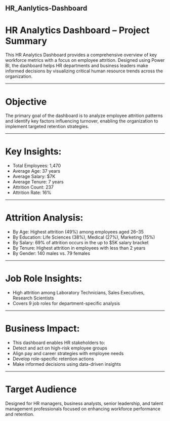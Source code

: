 ## HR_Aanlytics-Dashboard

# HR Analytics Dashboard – Project Summary
This HR Analytics Dashboard provides a comprehensive overview of key workforce metrics with a focus on employee attrition. Designed using Power BI, the dashboard helps HR departments and business leaders make informed decisions by visualizing critical human resource trends across the organization.
___________________________________________________________________________________________________________________________________________________________________

# Objective
The primary goal of the dashboard is to analyze employee attrition patterns and identify key factors influencing turnover, enabling the organization to implement targeted retention strategies.

___________________________________________________________________________________________________________________________________________________________________

# Key Insights:
  
-	Total Employees: 1,470
-	Average Age: 37 years
-	Average Salary: $7K
-	Average Tenure: 7 years
-	Attrition Count: 237
-	Attrition Rate: 16%
___________________________________________________________________________________________________________________________________________________________________

# Attrition Analysis:
-	By Age: Highest attrition (49%) among employees aged 26–35
-	By Education: Life Sciences (38%), Medical (27%), Marketing (15%)
-	By Salary: 69% of attrition occurs in the up to $5K salary bracket
-	By Tenure: Highest attrition in employees with less than 2 years
-	By Gender: 140 males vs. 79 females
___________________________________________________________________________________________________________________________________________________________________

# Job Role Insights:
-	High attrition among Laboratory Technicians, Sales Executives, Research Scientists
-	Covers 9 job roles for department-specific analysis
___________________________________________________________________________________________________________________________________________________________________

# Business Impact:
-	This dashboard enables HR stakeholders to:
-	Detect and act on high-risk employee groups
-	Align pay and career strategies with employee needs
-	Develop role-specific retention actions
-	Make informed decisions using data-driven insights
___________________________________________________________________________________________________________________________________________________________________
# Target Audience
Designed for HR managers, business analysts, senior leadership, and talent management professionals focused on enhancing workforce performance and retention.


